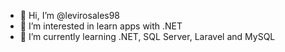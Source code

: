 - 👋 Hi, I’m @levirosales98
- 👀 I’m interested in learn apps with .NET
- 🌱 I’m currently learning .NET, SQL Server, Laravel and MySQL
